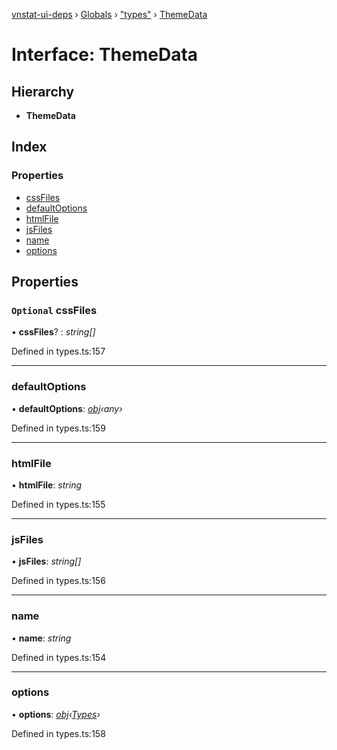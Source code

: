 [vnstat-ui-deps](../README.md) › [Globals](../globals.md) › ["types"](../modules/_types_.md) › [ThemeData](_types_.themedata.md)

# Interface: ThemeData

## Hierarchy

* **ThemeData**

## Index

### Properties

* [cssFiles](_types_.themedata.md#optional-cssfiles)
* [defaultOptions](_types_.themedata.md#defaultoptions)
* [htmlFile](_types_.themedata.md#htmlfile)
* [jsFiles](_types_.themedata.md#jsfiles)
* [name](_types_.themedata.md#name)
* [options](_types_.themedata.md#options)

## Properties

### `Optional` cssFiles

• **cssFiles**? : *string[]*

Defined in types.ts:157

___

###  defaultOptions

• **defaultOptions**: *[obj](../modules/_types_.md#obj)‹any›*

Defined in types.ts:159

___

###  htmlFile

• **htmlFile**: *string*

Defined in types.ts:155

___

###  jsFiles

• **jsFiles**: *string[]*

Defined in types.ts:156

___

###  name

• **name**: *string*

Defined in types.ts:154

___

###  options

• **options**: *[obj](../modules/_types_.md#obj)‹[Types](../modules/_types_.md#types)›*

Defined in types.ts:158
